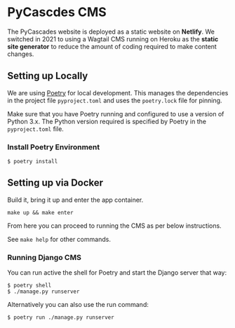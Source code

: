 # PyCascdes CMS

The PyCascades website is deployed as a static website on **Netlify**. We switched in 2021 to using a Wagtail CMS running on Heroku as the **static site generator** to reduce the amount of coding required to make content changes.


## Setting up Locally

We are using [Poetry](https://python-poetry.org/) for local development. This manages the dependencies in the project file `pyproject.toml` and uses the `poetry.lock` file for pinning. 

Make sure that you have Poetry running and configured to use a version of Python 3.x. The Python version required is specified by Poetry in the `pyproject.toml` file.

### Install Poetry Environment

```
$ poetry install
```

## Setting up via Docker

Build it, bring it up and enter the app container.
```
make up && make enter
```

From here you can proceed to running the CMS as per below instructions.

See `make help` for other commands.

### Running Django CMS

You can run active the shell for Poetry and start the Django server that way:

```
$ poetry shell
$ ./manage.py runserver
```

Alternatively you can also use the run command:

```
$ poetry run ./manage.py runserver
```
